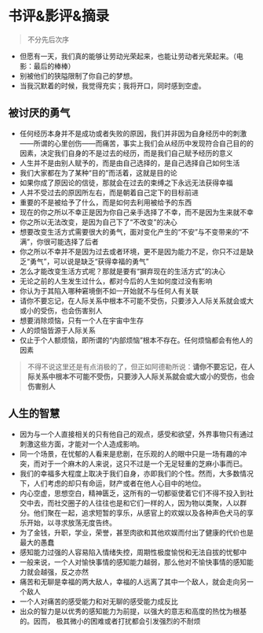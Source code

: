 # 书评&影评&摘录



> 不分先后次序



- 但愿有一天，我们真的能够让劳动光荣起来，也能让劳动者光荣起来。（电影：最后的棒棒）
- 别被他们的狭隘限制了你自己的梦想。
- 当我沉默着的时候，我觉得充实；我将开口，同时感到空虚。





## 被讨厌的勇气



- 任何经历本身并不是成功或者失败的原因，我们并非因为自身经历中的刺激——所谓的心里创伤——而痛苦，事实上我们会从经历中发现符合自己目的的因素，决定我们自身的不是过去的经历，而是我们自己赋予经历的意义
- 人生并不是由别人赋予的，而是由自己选择的，是自己选择自己如何生活
- 我们大家都在为了某种“目的”而活着，这就是目的论
- 如果你成了原因论的信徒，那就会在过去的束缚之下永远无法获得幸福
- 人并不受过去的原因所左右，而是朝着自己定下的目标前进
- 重要的不是被给予了什么，而是如何去利用被给予的东西
- 现在的你之所以不幸正是因为你自己亲手选择了不幸，而不是因为生来就不幸
- 你之所以无法改变，是因为自己下了“不改变”的决心
- 想要改变生活方式需要很大的勇气，面对变化产生的“不安”与不变带来的“不满”，你很可能选择了后者
- 你之所以不幸并不是因为过去或者环境，更不是因为能力不足，你只不过是缺乏“勇气”，可以说是缺乏“获得幸福的勇气”
- 怎么才能改变生活方式呢？那就是要有“摒弃现在的生活方式”的决心
- 无论之前的人生发生过什么，都对今后的人生如何度过没有影响
- 你认为于其陷入哪种窘境倒不如一开始就不与任何人有关联
- 请你不要忘记，在人际关系中根本不可能不受伤，只要涉入人际关系就会或大或小的受伤，也会伤害别人
- 想要消除烦恼，只有一个人在宇宙中生存
- 人的烦恼皆源于人际关系
- 仅止于个人额烦恼，即所谓的“内部烦恼”根本不存在。任何烦恼都会有他人的因素

> 不得不说这里还是有点消极的了，但正如阿德勒所说：**请你不要忘记，在人际关系中根本不可能不受伤，只要涉入人际关系就会或大或小的受伤，也会伤害别人**





## 人生的智慧





- 因为与一个人直接相关的只有他自己的观点，感受和欲望，外界事物只有通过刺激这些方面，才能对一个人造成影响。
- 同一个场景，在忧郁的人看来是悲剧，在乐观的人的眼中只是一场有趣的冲突，而对于一个麻木的人来说，这只不过是一个无足轻重的芝麻小事而已。
- 我们的幸福多大程度上取决于我们自身，亦即我们的个性。然而，大多数情况下，人们考虑的却只有命运，财产或者在他人心目中的地位。
- 内心空虚，思想空白，精神匮乏，这所有的一切都驱使着它们不得不投入到社交中去，而社交圈子的人往往也是和它们一样的人，因为物以类聚，人以群分。他们聚在一起，追求短暂的享乐，从感官上的欢娱以及各种声色犬马的享乐开始，以寻求放荡无度告终。
- 为了金钱，升职，学业，荣誉，甚至肉欲和其他欢娱而付出了健康的代价也是最大的愚蠢
- 感知能力过强的人容易陷入情绪失控，周期性极度愉悦和无法自拔的忧郁中
- 一般来说，一个人对愉快事情的感知能力越弱，那么他对不愉快事情的感知能力就会越强，反之亦然
- 痛苦和无聊是幸福的两大敌人，幸福的人远离了其中一个敌人，就会走向另一个敌人
- 一个人对痛苦的感受能力和对无聊的感受能力成反比
- 出众的智力是以优秀的感知能力为前提，以强大的意志和高度的热忱为根基的。因而， 极其微小的困难或者打扰都会引发强烈的不耐烦

